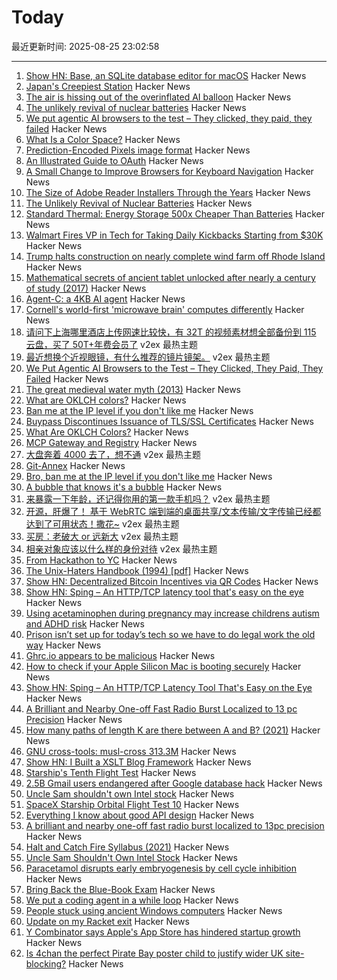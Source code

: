 # Today

最近更新时间: 2025-08-25 23:02:58

--- 
1. [Show HN: Base, an SQLite database editor for macOS](https://menial.co.uk/base/) Hacker News
2. [Japan's Creepiest Station](https://www.tokyocowboy.co/articles/doai-eki-japans-creepiest-station) Hacker News
3. [The air is hissing out of the overinflated AI balloon](https://www.theregister.com/2025/08/25/overinflated_ai_balloon/) Hacker News
4. [The unlikely revival of nuclear batteries](https://spectrum.ieee.org/nuclear-battery-revival) Hacker News
5. [We put agentic AI browsers to the test – They clicked, they paid, they failed](https://guard.io/labs/scamlexity-we-put-agentic-ai-browsers-to-the-test-they-clicked-they-paid-they-failed) Hacker News
6. [What Is a Color Space?](https://www.makingsoftware.com/chapters/color-spaces-models-and-gamuts) Hacker News
7. [Prediction-Encoded Pixels image format](https://github.com/ENDESGA/PEP) Hacker News
8. [An Illustrated Guide to OAuth](https://www.ducktyped.org/p/an-illustrated-guide-to-oauth) Hacker News
9. [A Small Change to Improve Browsers for Keyboard Navigation](https://b.43z.one/2025-07-22/) Hacker News
10. [The Size of Adobe Reader Installers Through the Years](https://sigwait.org/~alex/blog/2025/08/25/zw6z4E.html) Hacker News
11. [The Unlikely Revival of Nuclear Batteries](https://spectrum.ieee.org/nuclear-battery-revival) Hacker News
12. [Standard Thermal: Energy Storage 500x Cheaper Than Batteries](https://austinvernon.site/blog/standardthermal.html) Hacker News
13. [Walmart Fires VP in Tech for Taking Daily Kickbacks Starting from $30K](https://www.ctol.digital/news/walmart-fires-vp-kickbacks-terminates-1200-contractors/) Hacker News
14. [Trump halts construction on nearly complete wind farm off Rhode Island](https://thepublicsradio.org/environment/trump-halts-construction-on-nearly-complete-wind-farm-off-rhode-island/) Hacker News
15. [Mathematical secrets of ancient tablet unlocked after nearly a century of study (2017)](https://www.theguardian.com/science/2017/aug/24/mathematical-secrets-of-ancient-tablet-unlocked-after-nearly-a-century-of-study) Hacker News
16. [Agent-C: a 4KB AI agent](https://github.com/bravenewxyz/agent-c) Hacker News
17. [Cornell's world-first 'microwave brain' computes differently](https://newatlas.com/computers/cornell-microwave-brain/) Hacker News
18. [请问下上海哪里酒店上传网速比较快，有 32T 的视频素材想全部备份到 115 云盘，买了 50T+年费会员了](https://www.v2ex.com/t/1154712) v2ex 最热主题
19. [最近想换个近视眼镜，有什么推荐的镜片镜架。](https://www.v2ex.com/t/1154651) v2ex 最热主题
20. [We Put Agentic AI Browsers to the Test – They Clicked, They Paid, They Failed](https://guard.io/labs/scamlexity-we-put-agentic-ai-browsers-to-the-test-they-clicked-they-paid-they-failed) Hacker News
21. [The great medieval water myth (2013)](https://leslefts.blogspot.com/2013/11/the-great-medieval-water-myth.html) Hacker News
22. [What are OKLCH colors?](https://jakub.kr/components/oklch-colors) Hacker News
23. [Ban me at the IP level if you don't like me](https://boston.conman.org/2025/08/21.1) Hacker News
24. [Buypass Discontinues Issuance of TLS/SSL Certificates](https://www.buypass.com/products/tls-ssl-certificates/discontinues-issuance-of-tls-ssl-certificates) Hacker News
25. [What Are OKLCH Colors?](https://jakub.kr/components/oklch-colors) Hacker News
26. [MCP Gateway and Registry](https://github.com/IBM/mcp-context-forge) Hacker News
27. [大盘奔着 4000 去了，想不通](https://www.v2ex.com/t/1154706) v2ex 最热主题
28. [Git-Annex](https://git-annex.branchable.com/) Hacker News
29. [Bro, ban me at the IP level if you don't like me](https://boston.conman.org/2025/08/21.1) Hacker News
30. [A bubble that knows it's a bubble](https://craigmccaskill.com/ai-bubble-history) Hacker News
31. [来暴露一下年龄，还记得你用的第一款手机吗？](https://www.v2ex.com/t/1154705) v2ex 最热主题
32. [开源，肝爆了！ 基于 WebRTC 端到端的桌面共享/文本传输/文字传输已经都达到了可用状态！撒花~](https://www.v2ex.com/t/1154676) v2ex 最热主题
33. [买房：老破大 or 远新大](https://www.v2ex.com/t/1154658) v2ex 最热主题
34. [相亲对象应该以什么样的身份对待](https://www.v2ex.com/t/1154648) v2ex 最热主题
35. [From Hackathon to YC](https://www.producthunt.com/p/april-yc-s25/from-hackathon-to-yc) Hacker News
36. [The Unix-Haters Handbook (1994) [pdf]](https://simson.net/ref/ugh.pdf) Hacker News
37. [Show HN: Decentralized Bitcoin Incentives via QR Codes](https://github.com/DT7QR/Bitcoin-Rewards-System-Proposal) Hacker News
38. [Show HN: Sping – An HTTP/TCP latency tool that's easy on the eye](https://dseltzer.gitlab.io/sping/docs/) Hacker News
39. [Using acetaminophen during pregnancy may increase childrens autism and ADHD risk](https://hsph.harvard.edu/news/using-acetaminophen-during-pregnancy-may-increase-childrens-autism-and-adhd-risk/) Hacker News
40. [Prison isn’t set up for today’s tech so we have to do legal work the old way](https://prisonjournalismproject.org/2025/08/19/prisons-outdated-technology-hurts-our-chances-at-freedom/) Hacker News
41. [Ghrc.io appears to be malicious](https://bmitch.net/blog/2025-08-22-ghrc-appears-malicious/) Hacker News
42. [How to check if your Apple Silicon Mac is booting securely](https://eclecticlight.co/2025/08/21/how-to-check-if-your-apple-silicon-mac-is-booting-securely/) Hacker News
43. [Show HN: Sping – An HTTP/TCP Latency Tool That's Easy on the Eye](https://dseltzer.gitlab.io/sping/docs/) Hacker News
44. [A Brilliant and Nearby One-off Fast Radio Burst Localized to 13 pc Precision](https://iopscience.iop.org/article/10.3847/2041-8213/adf62f) Hacker News
45. [How many paths of length K are there between A and B? (2021)](https://horace.io/walks) Hacker News
46. [GNU cross-tools: musl-cross 313.3M](https://github.com/cross-tools/musl-cross) Hacker News
47. [Show HN: I Built a XSLT Blog Framework](https://vgr.land/content/posts/20250821.xml) Hacker News
48. [Starship's Tenth Flight Test](https://www.spacex.com/launches/starship-flight-10) Hacker News
49. [2.5B Gmail users endangered after Google database hack](https://www.pcworld.com/article/2880822/2-5-billion-gmail-users-endangered-after-google-database-hack.html) Hacker News
50. [Uncle Sam shouldn't own Intel stock](https://www.wsj.com/opinion/uncle-sam-shouldnt-own-intel-stock-ccd6986d) Hacker News
51. [SpaceX Starship Orbital Flight Test 10](https://www.spacex.com/launches/starship-flight-10) Hacker News
52. [Everything I know about good API design](https://www.seangoedecke.com/good-api-design/) Hacker News
53. [A brilliant and nearby one-off fast radio burst localized to 13pc precision](https://iopscience.iop.org/article/10.3847/2041-8213/adf62f) Hacker News
54. [Halt and Catch Fire Syllabus (2021)](https://bits.ashleyblewer.com/halt-and-catch-fire-syllabus/) Hacker News
55. [Uncle Sam Shouldn't Own Intel Stock](https://www.wsj.com/opinion/uncle-sam-shouldnt-own-intel-stock-ccd6986d) Hacker News
56. [Paracetamol disrupts early embryogenesis by cell cycle inhibition](https://academic.oup.com/humrep/advance-article/doi/10.1093/humrep/deaf116/8234396) Hacker News
57. [Bring Back the Blue-Book Exam](https://www.chronicle.com/article/bring-back-the-blue-book-exam) Hacker News
58. [We put a coding agent in a while loop](https://github.com/repomirrorhq/repomirror/blob/main/repomirror.md) Hacker News
59. [People stuck using ancient Windows computers](https://www.bbc.com/future/article/20250516-the-people-stuck-using-ancient-windows-computers) Hacker News
60. [Update on my Racket exit](https://blog.winny.tech/posts/update-on-my-racket-exit/) Hacker News
61. [Y Combinator says Apple's App Store has hindered startup growth](https://techcrunch.com/2025/08/22/y-combinator-says-apples-app-store-has-hindered-startup-growth/) Hacker News
62. [Is 4chan the perfect Pirate Bay poster child to justify wider UK site-blocking?](https://torrentfreak.com/uk-govt-finds-ideal-pirate-bay-poster-boy-to-sell-blocking-of-non-pirate-sites-250824/) Hacker News
